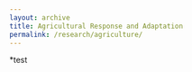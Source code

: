 ```yaml
---
layout: archive
title: Agricultural Response and Adaptation
permalink: /research/agriculture/
---
```


*test
